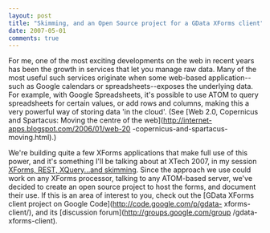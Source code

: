 ```yaml
---
layout: post
title: "Skimming, and an Open Source project for a GData XForms client"
date: 2007-05-01
comments: true
---
```

For me, one of the most exciting developments on the web in recent years has
been the growth in services that let you manage raw data. Many of the most
useful such services originate when some web-based application--such as Google
calendars or spreadsheets--exposes the underlying data. For example, with
Google Spreadsheets, it's possible to use ATOM to query spreadsheets for
certain values, or add rows and columns, making this a very powerful way of
storing data 'in the cloud'. (See [Web 2.0, Copernicus and Spartacus: Moving
the centre of the web](http://internet-apps.blogspot.com/2006/01/web-20
-copernicus-and-spartacus-moving.html).)

<!-- more -->

  
We're building quite a few XForms applications that make full use of this
power, and it's something I'll be talking about at XTech 2007, in my session
[XForms, REST, XQuery...and
skimming](http://2007.xtech.org/public/schedule/detail/114). Since the
approach we use could work on any XForms processor, talking to any ATOM-based
server, we've decided to create an open source project to host the forms, and
document their use. If this is an area of interest to you, check out the
[GData XForms client project on Google Code](http://code.google.com/p/gdata-
xforms-client/), and its [discussion forum](http://groups.google.com/group
/gdata-xforms-client).

